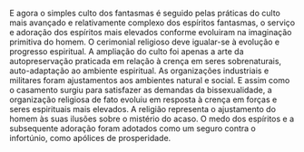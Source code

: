 ﻿E agora o simples culto dos fantasmas é  seguido pelas práticas do culto mais avançado e relativamente complexo dos espíritos fantasmas, o serviço e adoração dos espíritos mais elevados conforme evoluiram na imaginação primitiva do homem. O cerimonial religioso deve igualar-se à evolução e progresso espiritual. A ampliação do culto foi apenas a arte da autopreservação praticada em relação à crença em seres sobrenaturais, auto-adaptação ao ambiente espiritual. As organizações industriais e militares foram ajustamentos aos ambientes natural e social. E assim como o casamento surgiu para satisfazer as demandas da bissexualidade, a organização religiosa de fato evoluiu em resposta à crença em forças e seres espirituais mais elevados. A religião representa o ajustamento do homem às suas ilusões sobre o mistério do acaso. O medo dos espíritos e a subsequente adoração foram adotados como um seguro contra o infortúnio, como apólices de prosperidade.